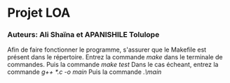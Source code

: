 # Projet LOA


### Auteurs: Ali Shaïna et APANISHILE Tolulope 

Afin de faire fonctionner le programme, s'assurer que le Makefile est présent dans le répertoire. 
Entrez la commande _make_ dans le terminale de commandes. 
Puis la commande _make test_
Dans le cas écheant, entrez la commande _g++ *.c -o main_
Puis la commande _.\main_
